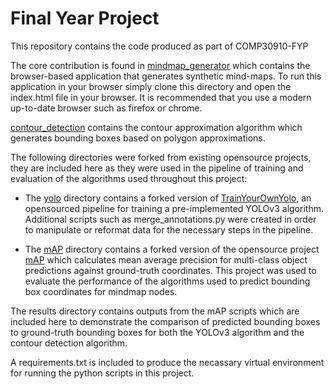 # Final Year Project

This repository contains the code produced as part of COMP30910-FYP

The core contribution is found in [mindmap_generator](https://github.com/CiaranCurran/FinalYearProject/tree/master/mindmap_generator) which contains the browser-based application that generates synthetic mind-maps. To run this application in your browser simply clone this directory and open the index.html file in your browser. It is recommended that you use a modern up-to-date browser such as firefox or chrome. 

[contour_detection](https://github.com/CiaranCurran/FinalYearProject/tree/master/contour_detection) contains the contour approximation algorithm which generates bounding boxes based on polygon approximations. 

The following directories were forked from existing opensource projects, they are included here as they were used in the pipeline of training and evaluation of the algorithms used throughout this project:

* The [yolo](https://github.com/CiaranCurran/FinalYearProject/tree/master/yolo/TrainYourOwnYOLO) directory contains a forked version of [TrainYourOwnYolo](https://github.com/AntonMu/TrainYourOwnYOLO), an opensourced pipeline for training a pre-implemented YOLOv3 algorithm. Additional scripts such as merge_annotations.py were created in order to manipulate or reformat data for the necessary steps in the pipeline. 

* The [mAP](https://github.com/CiaranCurran/FinalYearProject/tree/master/mAP) directory contains a forked version of the opensource project [mAP](https://github.com/Cartucho/mAP) which calculates mean average precision for multi-class object predictions against ground-truth coordinates. This project was used to evaluate the performance of the algorithms used to predict bounding box coordinates for mindmap nodes. 

The results directory contains outputs from the mAP scripts which are included here to demonstrate the comparison of predicted bounding boxes to ground-truth bounding boxes for both the YOLOv3 algorithm and the contour detection algorithm.


A requirements.txt is included to produce the necassary virtual environment for running the python scripts in this project. 
